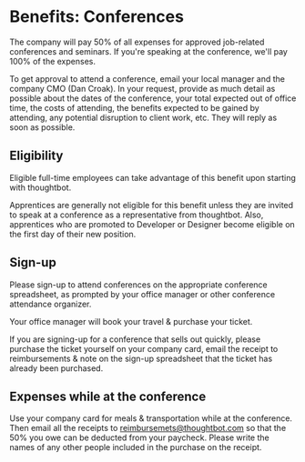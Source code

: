 # Benefits: Conferences

The company will pay 50% of all expenses for approved job-related conferences and seminars.  If you're speaking at the conference, we'll pay 100% of the expenses.

To get approval to attend a conference, email your local manager and the company CMO (Dan Croak).  In your request, provide as much detail as possible about the dates of the conference, your total expected out of office time, the costs of attending, the benefits expected to be gained by attending, any potential disruption to client work, etc.  They will reply as soon as possible.

## Eligibility

Eligible full-time employees can take advantage of this benefit upon starting with thoughtbot.

Apprentices are generally not eligible for this benefit unless they are invited to speak at a conference as a representative from thoughtbot. Also, apprentices who are promoted to Developer or Designer become eligible on the first day of their new position.

## Sign-up

Please sign-up to attend conferences on the appropriate conference spreadsheet, as prompted by your office manager or other conference attendance organizer.

Your office manager will book your travel & purchase your ticket.

If you are signing-up for a conference that sells out quickly, please purchase the ticket yourself on your company card, email the receipt to reimbursements & note on the sign-up spreadsheet that the ticket has already been purchased.

## Expenses while at the conference

Use your company card for meals & transportation while at the conference. Then email all the receipts to reimbursemets@thoughtbot.com so that the 50% you owe can be deducted from your paycheck. Please write the names of any other people included in the purchase on the receipt.
